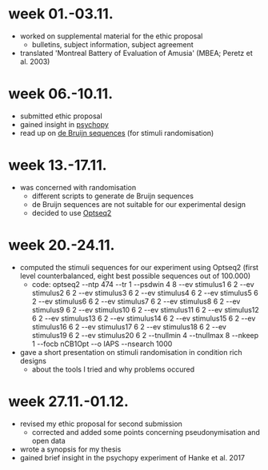 # week 01.-03.11.

- worked on supplemental material for the ethic proposal
  - bulletins, subject information, subject agreement
- translated 'Montreal Battery of Evaluation of Amusia' (MBEA; Peretz et al. 2003)

# week 06.-10.11.
- submitted ethic proposal
- gained insight in [psychopy](http://www.psychopy.org/)
- read up on [de Bruijn sequences](https://github.com/MirjamSchneider/MSc_thesis_MirjamSchneider/blob/master/open%20lab%20notebook/De%20Bruijn%20Cycles.pdf) (for stimuli randomisation)

# week 13.-17.11.
- was concerned with randomisation
  - different scripts to generate de Bruijn sequences
  - de Bruijn sequences are not suitable for our experimental design
  - decided to use [Optseq2](https://surfer.nmr.mgh.harvard.edu/optseq/)

# week 20.-24.11.
- computed the stimuli sequences for our experiment using Optseq2 (first level counterbalanced, eight best possible sequences out of 100.000)
  - code: optseq2 --ntp 474 --tr 1 --psdwin 4 8 --ev stimulus1 6 2 --ev stimulus2 6 2 --ev stimulus3 6 2 --ev stimulus4 6 2 --ev stimulus5 6 2 --ev stimulus6 6 2 --ev stimulus7 6 2 --ev stimulus8 6 2 --ev stimulus9 6 2 --ev stimulus10 6 2 --ev stimulus11 6 2 --ev stimulus12 6 2 --ev stimulus13 6 2 --ev stimulus14 6 2 --ev stimulus15 6 2 --ev stimulus16 6 2 --ev stimulus17 6 2 --ev stimulus18 6 2 --ev stimulus19 6 2 --ev stimulus20 6 2 --tnullmin 4 --tnullmax 8 --nkeep 1 --focb nCB1Opt --o IAPS --nsearch 1000
- gave a short presentation on stimuli randomisation in condition rich designs
  - about the tools I tried and why problems occured

# week 27.11.-01.12.
- revised my ethic proposal for second submission
  - corrected and added some points concerning pseudonymisation and open data
- wrote a synopsis for my thesis
- gained brief insight in the psychopy experiment of Hanke et al. 2017

